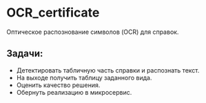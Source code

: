 # OCR_certificate
Оптическое распознование символов (OCR) для справок.
## Задачи:
- Детектировать табличную часть справки и распознать текст.
- На выходе получить таблицу заданного вида.
- Оценить качество решения.
- Обернуть реализацию в микросервис.
